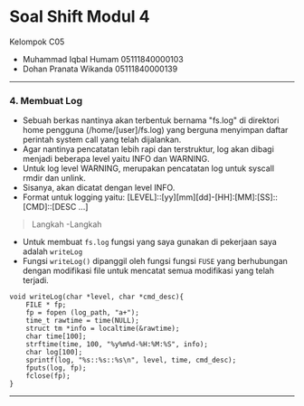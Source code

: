 # Soal Shift Modul 4
Kelompok C05

 - Muhammad Iqbal Humam 05111840000103
 - Dohan Pranata Wikanda 05111840000139

---
### 4. Membuat Log

 - Sebuah berkas nantinya akan terbentuk bernama "fs.log" di direktori home pengguna (/home/[user]/fs.log) yang berguna menyimpan daftar perintah system call yang telah dijalankan.
 -  Agar nantinya pencatatan lebih rapi dan terstruktur, log akan dibagi menjadi beberapa level yaitu INFO dan WARNING.
 -  Untuk log level WARNING, merupakan pencatatan log untuk syscall rmdir dan unlink.
 -  Sisanya, akan dicatat dengan level INFO.
 - Format untuk logging yaitu: [LEVEL]::[yy][mm][dd]-[HH]:[MM]:[SS]::[CMD]::[DESC ...]
>Langkah -Langkah
 - Untuk membuat `fs.log` fungsi yang saya gunakan di pekerjaan saya adalah `writeLog` 
 -    Fungsi  `writeLog()`  dipanggil oleh fungsi fungsi  `FUSE`  yang berhubungan dengan modifikasi file untuk mencatat semua modifikasi yang telah terjadi.
```
void writeLog(char *level, char *cmd_desc){
    FILE * fp;
    fp = fopen (log_path, "a+");
    time_t rawtime = time(NULL);
    struct tm *info = localtime(&rawtime);
    char time[100];
    strftime(time, 100, "%y%m%d-%H:%M:%S", info);
    char log[100];
    sprintf(log, "%s::%s::%s\n", level, time, cmd_desc);
    fputs(log, fp);
    fclose(fp);
}
```
---
